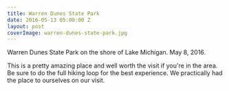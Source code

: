 ```yaml
---
title: Warren Dunes State Park
date: 2016-05-13 05:00:00 Z
layout: post
coverImage: warren-dunes-state-park.jpg
---
```


Warren Dunes State Park on the shore of Lake Michigan. May 8, 2016.

This is a pretty amazing place and well worth the visit if you're in the area. Be sure to do the full hiking loop for the best experience. We practically had the place to ourselves on our visit.
